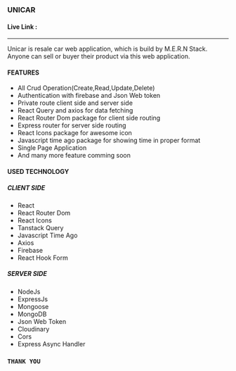 ### UNICAR

#### Live Link :

---

Unicar is resale car web application, which is build by M.E.R.N Stack. Anyone can sell or buyer their product via this web application.

#### FEATURES

- All Crud Operation(Create,Read,Update,Delete)
- Authentication with firebase and Json Web token
- Private route client side and server side
- React Query and axios for data fetching
- React Router Dom package for client side routing
- Express router for server side routing
- React Icons package for awesome icon
- Javascript time ago package for showing time in proper format
- Single Page Application
- And many more feature comming soon

#### USED TECHNOLOGY

##### CLIENT SIDE

- React
- React Router Dom
- React Icons
- Tanstack Query
- Javascript Time Ago
- Axios
- Firebase
- React Hook Form

##### SERVER SIDE

- NodeJs
- ExpressJs
- Mongoose
- MongoDB
- Json Web Token
- Cloudinary
- Cors
- Express Async Handler

### `THANK YOU`
